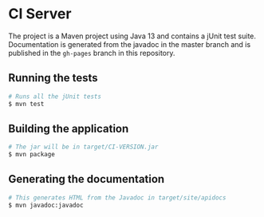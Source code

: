 # CI Server

The project is a Maven project using Java 13 and contains a jUnit test suite.
Documentation is generated from the javadoc in the master branch and is
published in the `gh-pages` branch in this repository.

## Running the tests

```bash
# Runs all the jUnit tests
$ mvn test
```

## Building the application

```bash
# The jar will be in target/CI-VERSION.jar
$ mvn package
```

## Generating the documentation

```bash
# This generates HTML from the Javadoc in target/site/apidocs
$ mvn javadoc:javadoc
```
